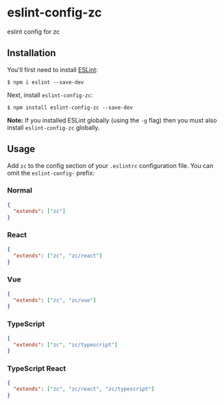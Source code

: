# eslint-config-zc

eslint config for zc

## Installation

You'll first need to install [ESLint](http://eslint.org):

```
$ npm i eslint --save-dev
```

Next, install `eslint-config-zc`:

```
$ npm install eslint-config-zc --save-dev
```

**Note:** If you installed ESLint globally (using the `-g` flag) then you must also install `eslint-config-zc` globally.

## Usage

Add `zc` to the config section of your `.eslintrc` configuration file. You can omit the `eslint-config-` prefix:

### Normal

```json
{
  "extends": ["zc"]
}
```

### React

```json
{
  "extends": ["zc", "zc/react"]
}
```

### Vue

```json
{
  "extends": ["zc", "zc/vue"]
}
```

### TypeScript

```json
{
  "extends": ["zc", "zc/typescript"]
}
```

### TypeScript React

```json
{
  "extends": ["zc", "zc/react", "zc/typescript"]
}
```
